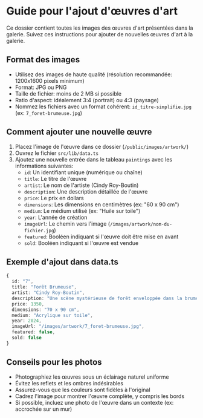 # Guide pour l'ajout d'œuvres d'art

Ce dossier contient toutes les images des œuvres d'art présentées dans la galerie. Suivez ces instructions pour ajouter de nouvelles œuvres d'art à la galerie.

## Format des images

- Utilisez des images de haute qualité (résolution recommandée: 1200x1600 pixels minimum)
- Format: JPG ou PNG
- Taille de fichier: moins de 2 MB si possible
- Ratio d'aspect: idéalement 3:4 (portrait) ou 4:3 (paysage)
- Nommez les fichiers avec un format cohérent: `id_titre-simplifie.jpg` (ex: `7_foret-brumeuse.jpg`)

## Comment ajouter une nouvelle œuvre

1. Placez l'image de l'œuvre dans ce dossier (`/public/images/artwork/`)
2. Ouvrez le fichier `src/lib/data.ts`
3. Ajoutez une nouvelle entrée dans le tableau `paintings` avec les informations suivantes:
   - `id`: Un identifiant unique (numérique ou chaîne)
   - `title`: Le titre de l'œuvre
   - `artist`: Le nom de l'artiste (Cindy Roy-Boutin)
   - `description`: Une description détaillée de l'œuvre
   - `price`: Le prix en dollars
   - `dimensions`: Les dimensions en centimètres (ex: "60 x 90 cm")
   - `medium`: Le médium utilisé (ex: "Huile sur toile")
   - `year`: L'année de création
   - `imageUrl`: Le chemin vers l'image (`/images/artwork/nom-du-fichier.jpg`)
   - `featured`: Booléen indiquant si l'œuvre doit être mise en avant
   - `sold`: Booléen indiquant si l'œuvre est vendue

## Exemple d'ajout dans data.ts

```typescript
{
  id: "7",
  title: "Forêt Brumeuse",
  artist: "Cindy Roy-Boutin",
  description: "Une scène mystérieuse de forêt enveloppée dans la brume matinale...",
  price: 1350,
  dimensions: "70 x 90 cm",
  medium: "Acrylique sur toile",
  year: 2024,
  imageUrl: "/images/artwork/7_foret-brumeuse.jpg",
  featured: false,
  sold: false
}
```

## Conseils pour les photos

- Photographiez les œuvres sous un éclairage naturel uniforme
- Évitez les reflets et les ombres indésirables
- Assurez-vous que les couleurs sont fidèles à l'original
- Cadrez l'image pour montrer l'œuvre complète, y compris les bords
- Si possible, incluez une photo de l'œuvre dans un contexte (ex: accrochée sur un mur)
